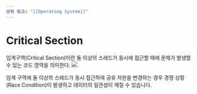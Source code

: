 ```yaml
---
상위 링크: "[[Operating System]]"
---
```

# Critical Section
임계구역(Critical Section)이란 둘 이상의 스레드가 동시에 접근할 때에 문제가 발생할 수 있는 코드 영역을 의미한다.
![](https://i.imgur.com/QW0Whux.png)

임계 구역에 둘 이상의 스레드가 동시 접근하여 공유 자원을 변경하는 경우 경쟁 상황(Race Condition)이 발생하고 데이터의 일관성이 깨질 수 있습니다.
